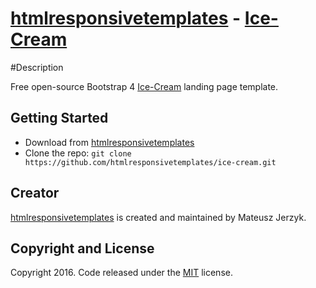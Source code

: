 # [htmlresponsivetemplates](http://htmlresponsivetemplates.com) - [Ice-Cream](http://htmlresponsivetemplates.com/project/ice-cream)

#Description

Free open-source Bootstrap 4 [Ice-Cream](http://htmlresponsivetemplates.com/project/ice-cream) landing page template.

## Getting Started

* Download from [htmlresponsivetemplates](http://htmlresponsivetemplates.com/project/ice-cream)
* Clone the repo: `git clone https://github.com/htmlresponsivetemplates/ice-cream.git`

## Creator

[htmlresponsivetemplates](http://htmlresponsivetemplates.com) is created and maintained by Mateusz Jerzyk.

## Copyright and License

Copyright 2016. Code released under the [MIT](https://github.com/ice-cream) license.
